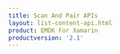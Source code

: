 ```yaml
---
title: Scan And Pair APIs
layout: list-content-api.html
product: EMDK For Xamarin
productversion: '2.1'
---
```















